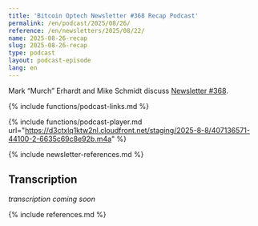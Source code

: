 ```yaml
---
title: 'Bitcoin Optech Newsletter #368 Recap Podcast'
permalink: /en/podcast/2025/08/26/
reference: /en/newsletters/2025/08/22/
name: 2025-08-26-recap
slug: 2025-08-26-recap
type: podcast
layout: podcast-episode
lang: en
---
```

Mark “Murch” Erhardt and Mike Schmidt discuss [Newsletter #368]({{page.reference}}).

{% include functions/podcast-links.md %}

{% include functions/podcast-player.md url="https://d3ctxlq1ktw2nl.cloudfront.net/staging/2025-8-8/407136571-44100-2-6635c69c8e92b.m4a" %}

{% include newsletter-references.md %}

## Transcription

_transcription coming soon_

{% include references.md %}
